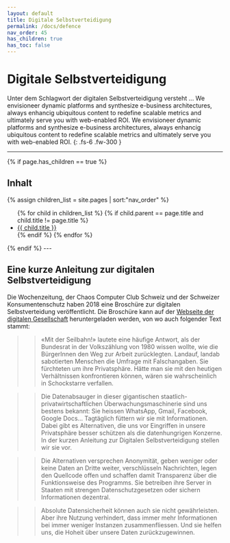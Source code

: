 ```yaml
---
layout: default
title: Digitale Selbstverteidigung
permalink: /docs/defence
nav_order: 45
has_children: true
has_toc: false
---
```


# Digitale Selbstverteidigung

Unter dem Schlagwort der digitalen Selbstverteidigung versteht ...  We envisioneer dynamic platforms and synthesize e-business architectures, always enhancig ubiquitous content to redefine scalable metrics and ultimately serve you with web-enabled ROI. We envisioneer dynamic platforms and synthesize e-business architectures, always enhancig ubiquitous content to redefine scalable metrics and ultimately serve you with web-enabled ROI.
{: .fs-6 .fw-300 } 

---
{% if page.has_children == true %}
## Inhalt
{% assign children_list = site.pages | sort:"nav_order" %}
<ul>
  {% for child in children_list %}
    {% if child.parent == page.title and child.title != page.title %}
    <li>
      <a href="{{ child.url | absolute_url }}">{{ child.title }}</a>
    </li>
    {% endif %}
  {% endfor %}
</ul>
{% endif %}
---

## Eine kurze Anleitung zur digitalen Selbstverteidigung

Die Wochenzeitung, der Chaos Computer Club Schweiz und der Schweizer Konsumentenschutz haben 2018 eine Broschüre zur digitalen Selbstverteidung veröffentlicht. Die Broschüre kann auf der [Webseite der digitalen Gesellschaft](https://www.digitale-gesellschaft.ch/2018/10/25/eine-kurze-anleitung-zur-digitalen-selbstverteidigung-ratgeber-2/) heruntergeladen werden, von wo auch folgender Text stammt: 


>> «Mit der Seilbahn!» lautete eine häufige Antwort, als der Bundesrat in der Volkszählung von 1980 wissen wollte, wie die BürgerInnen den Weg zur Arbeit zurücklegten. Landauf, landab sabotierten Menschen die Umfrage mit Falschangaben. Sie fürchteten um ihre Privatsphäre. Hätte man sie mit den heutigen Verhältnissen konfrontieren können, wären sie wahrscheinlich in Schockstarre verfallen.

>> Die Datenabsauger in dieser gigantischen staatlich-privatwirtschaftlichen Überwachungsmaschinerie sind uns bestens bekannt: Sie heissen WhatsApp, Gmail, Facebook, Google Docs… Tagtäglich füttern wir sie mit Informationen. Dabei gibt es Alternativen, die uns vor Eingriffen in unsere Privatsphäre besser schützen als die datenhungrigen Konzerne. In der kurzen Anleitung zur Digitalen Selbstverteidigung stellen wir sie vor.

>> Die Alternativen versprechen Anonymität, geben weniger oder keine Daten an Dritte weiter, verschlüsseln Nachrichten, legen den Quellcode offen und schaffen damit Transparenz über die Funktionsweise des Programms. Sie betreiben ihre Server in Staaten mit strengen Datenschutzgesetzen oder sichern Informationen dezentral.

>> Absolute Datensicherheit können auch sie nicht gewährleisten. Aber ihre Nutzung verhindert, dass immer mehr Informationen bei immer weniger Instanzen zusammenfliessen. Und sie helfen uns, die Hoheit über unsere Daten zurückzugewinnen.
